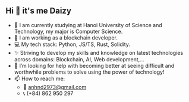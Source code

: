 ## Hi 👋 it's me Daizy

- 🌱 I am currently studying at Hanoi University of Science and Technology, my major is Computer Science.
- 🔭 I am working as a blockchain developer.
- 💻 My tech stack: Python, JS/TS, Rust, Solidity.
- ✨ Striving to develop my skills and knowledge on latest technologies across domains: Blockchain, AI, Web development,...
- 🤔 I’m looking for help with becoming better at seeing difficult and worthwhile problems to solve using the power of technology!
- 📫 How to reach me: 
  + 📧 anhnd2973@gmail.com 
  + 📞 (+84) 862 950 297

<!--
**dganhnhnh/dganhnhnh** is a ✨ _special_ ✨ repository because its `README.md` (this file) appears on your GitHub profile.

Here are some ideas to get you started:

- 🔭 I’m currently working on ...
- 🌱 I’m currently learning ...
- 👯 I’m looking to collaborate on ...
- 🤔 I’m looking for help with ...
- 💬 Ask me about ...
- 📫 How to reach me: ...
- 😄 Pronouns: ...
- ⚡ Fun fact: ...
-->
